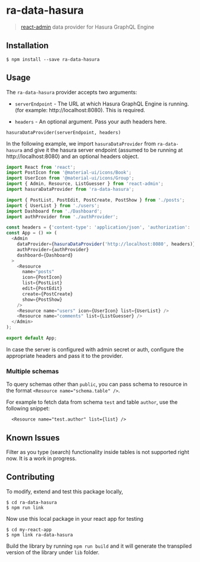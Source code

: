 # ra-data-hasura

> [react-admin](https://github.com/marmelab/react-admin) data provider for Hasura GraphQL Engine

## Installation

```
$ npm install --save ra-data-hasura
```

## Usage

The `ra-data-hasura` provider accepts two arguments:

- `serverEndpoint` - The URL at which Hasura GraphQL Engine is running. (for example: http://localhost:8080). This is required.

- `headers` - An optional argument. Pass your auth headers here.

```
hasuraDataProvider(serverEndpoint, headers)
```

In the following example, we import `hasuraDataProvider` from `ra-data-hasura` and give it the hasura server endpoint (assumed to be running at http://localhost:8080) and an optional headers object.

```js
import React from 'react';
import PostIcon from '@material-ui/icons/Book';
import UserIcon from '@material-ui/icons/Group';
import { Admin, Resource, ListGuesser } from 'react-admin';
import hasuraDataProvider from 'ra-data-hasura';

import { PostList, PostEdit, PostCreate, PostShow } from './posts';
import { UserList } from './users';
import Dashboard from './Dashboard';
import authProvider from './authProvider';

const headers = {'content-type': 'application/json', 'authorization': 'bearer <token>'};
const App = () => (
  <Admin
    dataProvider={hasuraDataProvider('http://localhost:8080', headers)}
    authProvider={authProvider}
    dashboard={Dashboard}
  >
    <Resource
      name="posts"
      icon={PostIcon}
      list={PostList}
      edit={PostEdit}
      create={PostCreate}
      show={PostShow}
    />
    <Resource name="users" icon={UserIcon} list={UserList} />
    <Resource name="comments" list={ListGuesser} />
  </Admin>
);

export default App;

```

In case the server is configured with admin secret or auth, configure the appropriate headers and pass it to the provider.

### Multiple schemas

To query schemas other than `public`, you can pass schema to resource in the format
 `<Resource name="schema.table" />`.

For example to fetch data from schema `test` and table `author`, use the following snippet:

```
  <Resource name="test.author" list={list} />
```

## Known Issues

Filter as you type (search) functionality inside tables is not supported right now. It is a work in progress.

## Contributing

To modify, extend and test this package locally,

```
$ cd ra-data-hasura
$ npm run link
```

Now use this local package in your react app for testing
```
$ cd my-react-app
$ npm link ra-data-hasura
```

Build the library by running `npm run build` and it will generate the transpiled version of the library under `lib` folder.



